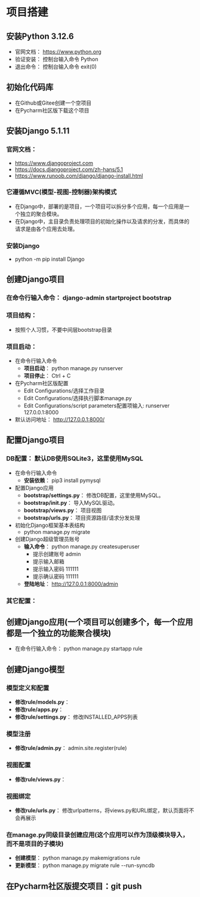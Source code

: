 # 项目搭建

## 安装Python 3.12.6
   - 官网文档： https://www.python.org 
   - 验证安装： 控制台输入命令 Python
   - 退出命令： 控制台输入命令 exit(0)

## 初始化代码库
   - 在Github或Gitee创建一个空项目
   - 在Pycharm社区版下载这个项目

## 安装Django 5.1.11
### 官网文档：
   - https://www.djangoproject.com
   - https://docs.djangoproject.com/zh-hans/5.1
   - https://www.runoob.com/django/django-install.html
### 它遵循MVC(模型-视图-控制器)架构模式
   - 在Django中，部署的是项目，一个项目可以拆分多个应用，每一个应用是一个独立的聚合模块。
   - 在Django中，主目录负责处理项目的初始化操作以及请求的分发，而具体的请求是由各个应用去处理。
### 安装Django
   - python -m pip install Django

## 创建Django项目
### 在命令行输入命令： django-admin startproject bootstrap
### 项目结构： 
   - 按照个人习惯，不要中间层bootstrap目录
### 项目启动： 
   - 在命令行输入命令
      - **项目启动**： python manage.py runserver
      - **项目停止**： Ctrl + C
   - 在Pycharm社区版配置
      - Edit Configurations/选择工作目录
      - Edit Configurations/选择执行脚本manage.py
      - Edit Configurations/script parameters配置项输入: runserver 127.0.0.1:8000
   - 默认访问地址： http://127.0.0.1:8000/

## 配置Django项目
### DB配置： 默认DB使用SQLite3，这里使用MySQL
   - 在命令行输入命令
      - **安装依赖**： pip3 install pymysql
   - 配置Django应用
      - **bootstrap/settings.py**： 修改DB配置，这里使用MySQL。
      - **bootstrap/__init__.py**： 导入MySQL驱动。
      - **bootstrap/views.py**： 项目视图
      - **bootstrap/urls.py**： 项目资源路径/请求分发处理
   - 初始化Django框架基本表结构
      - python manage.py migrate
   - 创建Django超级管理员账号
      - **输入命令**： python manage.py createsuperuser
         - 提示创建账号 admin
         - 提示输入邮箱 
         - 提示输入密码 111111
         - 提示确认密码 111111
      - **登陆地址**： http://127.0.0.1:8000/admin
### 其它配置： 

## 创建Django应用(一个项目可以创建多个，每一个应用都是一个独立的功能聚合模块)
   - 在命令行输入命令： python manage.py startapp rule

## 创建Django模型
### 模型定义和配置
   - **修改rule/models.py**：
   - **修改rule/apps.py**： 
   - **修改rule/settings.py**： 修改INSTALLED_APPS列表
### 模型注册
   - **修改rule/admin.py**： admin.site.register(rule)
### 视图配置
   - **修改rule/views.py**：  
### 视图绑定
   - **修改rule/urls.py**：  修改urlpatterns，将views.py和URL绑定，默认页面将不会再展示
### 在manage.py同级目录创建应用(这个应用可以作为顶级模块导入，而不是项目的子模块)
   - **创建模型**： python manage.py makemigrations rule
   - **更新模型**： python manage.py migrate rule --run-syncdb

## 在Pycharm社区版提交项目：git push
